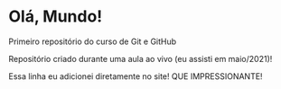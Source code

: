 # Olá, Mundo!
 Primeiro repositório do curso de Git e GitHub

 Repositório criado durante uma aula ao vivo (eu assisti em maio/2021)!
 
 Essa linha eu adicionei diretamente  no site! QUE IMPRESSIONANTE!
